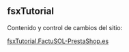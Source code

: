 ## fsxTutorial

Contenido y control de cambios del sitio:

[fsxTutorial.FactuSOL-PrestaShop.es](http://fsxtutorial.factusol-prestashop.es)

